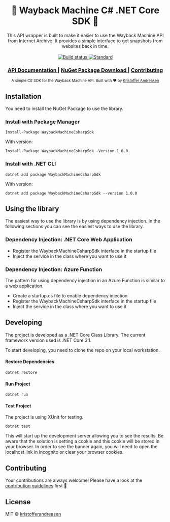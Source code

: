 <div align="center">
  <h1>💾 Wayback Machine C# .NET Core SDK 💾</h1>
</div>
<div align="center">
  This API wrapper is built to make it easier to use the Wayback Machine API from Internet Archive.
  It provides a simple interface to get snapshots from websites back in time.
</div>

<br />

<div align="center">
  <a href="https://github.com/kristofferandreasen/wayback-machine-csharp-sdk/actions">
    <img src="https://github.com/kristofferandreasen/wayback-machine-csharp-sdk/workflows/mainworkflow/badge.svg"
      alt="Build status" />
  </a>
  <a href="https://standardjs.com">
    <img src="https://img.shields.io/badge/code_style-standard-brightgreen.svg"
      alt="Standard" />
  </a>
</div>

<div align="center">
  <h3>
    <a href="https://archive.org/help/wayback_api.php">
      API Documentation
    </a>
    <span> | </span>
    <a href="https://www.nuget.org/packages/WaybackMachineCsharpSdk/">
      NuGet Package Download
    </a>
    <span> | </span>
    <a href="https://github.com/kristofferandreasen/wayback-machine-csharp-sdk#contributing">
      Contributing
    </a>
  </h3>
</div>

<div align="center">
  <sub>A simple C# SDK for the Wayback Machine API. Built with ❤︎ by
  <a href="https://github.com/kristofferandreasen">Kristoffer Andreasen</a>
</div>

## Installation

You need to install the NuGet Package to use the library.

### Install with Package Manager

```
Install-Package WaybackMachineCsharpSdk
```

With version:

```
Install-Package WaybackMachineCsharpSdk -Version 1.0.0
```

### Install with .NET CLI

```
dotnet add package WaybackMachineCsharpSdk
```

With version:

```
dotnet add package WaybackMachineCsharpSdk --version 1.0.0
```

## Using the library

The easiest way to use the library is by using dependency injection.
In the following sections you can see the easiest ways to use the library.

### Dependency Injection: .NET Core Web Application

* Register the WaybackMachineCsharpSdk interface in the startup file
* Inject the service in the class where you want to use it

### Dependency Injection: Azure Function

The pattern for using dependency injection in an Azure Function is similar to a web application.

* Create a startup.cs file to enable dependency injection
* Register the WaybackMachineCsharpSdk interface in the startup file
* Inject the service in the class where you want to use it

## Developing

The project is developed as a .NET Core Class Library.
The current framework version used is .NET Core 3.1.

To start developing, you need to clone the repo on your local workstation.

#### Restore Dependencies

```
dotnet restore
```

#### Run Project

```
dotnet run
```

#### Test Project

The project is using XUnit for testing.

```
dotnet test
```

This will start up the development server allowing you to see the results.
Be aware that the solution is setting a cookie and this cookie will be stored in your browser.
In order to see the banner again, you will need to open the localhost link in incognito or clear your browser cookies.

## Contributing

Your contributions are always welcome!
Please have a look at the [contribution guidelines](https://github.com/kristofferandreasen/wayback-machine-csharp-sdk/blob/master/CONTRIBUTING.md) first 🎉

## License

MIT © [kristofferandreasen](https://github.com/kristofferandreasen)